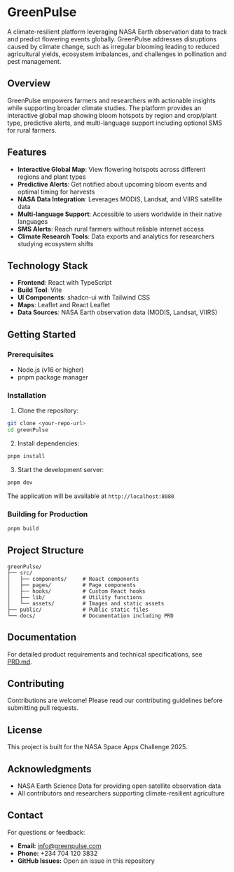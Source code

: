 # GreenPulse

A climate-resilient platform leveraging NASA Earth observation data to track and predict flowering events globally. GreenPulse addresses disruptions caused by climate change, such as irregular blooming leading to reduced agricultural yields, ecosystem imbalances, and challenges in pollination and pest management.

## Overview

GreenPulse empowers farmers and researchers with actionable insights while supporting broader climate studies. The platform provides an interactive global map showing bloom hotspots by region and crop/plant type, predictive alerts, and multi-language support including optional SMS for rural farmers.

## Features

- **Interactive Global Map**: View flowering hotspots across different regions and plant types
- **Predictive Alerts**: Get notified about upcoming bloom events and optimal timing for harvests
- **NASA Data Integration**: Leverages MODIS, Landsat, and VIIRS satellite data
- **Multi-language Support**: Accessible to users worldwide in their native languages
- **SMS Alerts**: Reach rural farmers without reliable internet access
- **Climate Research Tools**: Data exports and analytics for researchers studying ecosystem shifts

## Technology Stack

- **Frontend**: React with TypeScript
- **Build Tool**: Vite
- **UI Components**: shadcn-ui with Tailwind CSS
- **Maps**: Leaflet and React Leaflet
- **Data Sources**: NASA Earth observation data (MODIS, Landsat, VIIRS)

## Getting Started

### Prerequisites

- Node.js (v16 or higher)
- pnpm package manager

### Installation

1. Clone the repository:
```bash
git clone <your-repo-url>
cd greenPulse
```

2. Install dependencies:
```bash
pnpm install
```

3. Start the development server:
```bash
pnpm dev
```

The application will be available at `http://localhost:8080`

### Building for Production

```bash
pnpm build
```

## Project Structure

```
greenPulse/
├── src/
│   ├── components/     # React components
│   ├── pages/          # Page components
│   ├── hooks/          # Custom React hooks
│   ├── lib/            # Utility functions
│   └── assets/         # Images and static assets
├── public/             # Public static files
└── docs/               # Documentation including PRD
```

## Documentation

For detailed product requirements and technical specifications, see [PRD.md](./PRD.md).

## Contributing

Contributions are welcome! Please read our contributing guidelines before submitting pull requests.

## License

This project is built for the NASA Space Apps Challenge 2025.

## Acknowledgments

- NASA Earth Science Data for providing open satellite observation data
- All contributors and researchers supporting climate-resilient agriculture

## Contact

For questions or feedback:
- **Email:** info@greenpulse.com
- **Phone:** +234 704 120 3832
- **GitHub Issues:** Open an issue in this repository